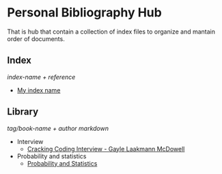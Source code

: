 # Personal Bibliography Hub

That is hub that contain a collection of index files to organize and mantain order of documents.

## Index

_index-name + reference_

- [My index name](..)

## Library

_tag/book-name + author markdown_

- Interview
  - [Cracking Coding Interview - Gayle Laakmann McDowell](index/20220519111530_cracking-coding-interview.md)
- Probability and statistics
  - [Probability and Statistics](index/20220519111825_probability-and-statistics-tid-ies.md)